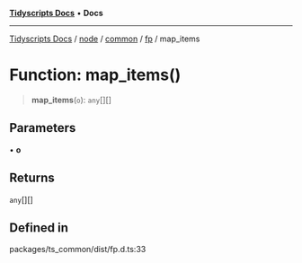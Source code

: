 [**Tidyscripts Docs**](../../../../../../../README.md) • **Docs**

***

[Tidyscripts Docs](../../../../../../../globals.md) / [node](../../../../../README.md) / [common](../../../README.md) / [fp](../README.md) / map\_items

# Function: map\_items()

> **map\_items**(`o`): `any`[][]

## Parameters

• **o**

## Returns

`any`[][]

## Defined in

packages/ts\_common/dist/fp.d.ts:33
